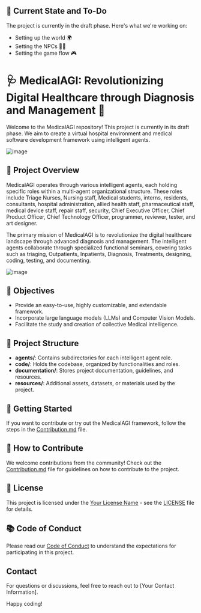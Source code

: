 ## 🚧 Current State and To-Do

The project is currently in the draft phase. Here's what we're working on:

- Setting up the world 🌍
- Setting the NPCs 🧑‍⚕️
- Setting the game flow 🎮


# 🩺 MedicalAGI: Revolutionizing Digital Healthcare through Diagnosis and Management 🚀

Welcome to the MedicalAGI repository! This project is currently in its draft phase. We aim to create a virtual hospital environment and medical software development framework using intelligent agents.

![image](https://github.com/LifestyleCorp/Medical-AGI/assets/79331747/8e0666c0-331f-4ca3-b1ae-05f5293b5b09)

## 🏥 Project Overview

MedicalAGI operates through various intelligent agents, each holding specific roles within a multi-agent organizational structure. These roles include Triage Nurses, Nursing staff, Medical students, interns, residents, consultants, hospital administration, allied health staff, pharmaceutical staff, medical device staff, repair staff, security, Chief Executive Officer, Chief Product Officer, Chief Technology Officer, programmer, reviewer, tester, and art designer.

The primary mission of MedicalAGI is to revolutionize the digital healthcare landscape through advanced diagnosis and management. The intelligent agents collaborate through specialized functional seminars, covering tasks such as triaging, Outpatients, Inpatients, Diagnosis, Treatments, designing, coding, testing, and documenting.

![image](https://github.com/LifestyleCorp/Medical-AGI/assets/79331747/28959c7e-55fb-4a0e-b9ad-d9e5ee4af5b0)


## 🎯 Objectives

- Provide an easy-to-use, highly customizable, and extendable framework.
- Incorporate large language models (LLMs) and Computer Vision Models.
- Facilitate the study and creation of collective Medical intelligence.

## 📂 Project Structure

- **agents/**: Contains subdirectories for each intelligent agent role.
- **code/**: Holds the codebase, organized by functionalities and roles.
- **documentation/**: Stores project documentation, guidelines, and resources.
- **resources/**: Additional assets, datasets, or materials used by the project.

## 🚀 Getting Started

If you want to contribute or try out the MedicalAGI framework, follow the steps in the [Contribution.md](Contribution.md) file.

## 🤝 How to Contribute

We welcome contributions from the community! Check out the [Contribution.md](Contribution.md) file for guidelines on how to contribute to the project.

## 📜 License

This project is licensed under the [Your License Name](LICENSE) - see the [LICENSE](LICENSE) file for details.

## 📚 Code of Conduct

Please read our [Code of Conduct](CODE_OF_CONDUCT.md) to understand the expectations for participating in this project.


## Contact

For questions or discussions, feel free to reach out to [Your Contact Information].

Happy coding!

